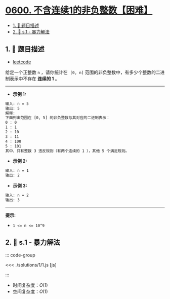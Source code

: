 # [0600. 不含连续1的非负整数【困难】](https://github.com/tnotesjs/TNotes.leetcode/tree/main/notes/0600.%20%E4%B8%8D%E5%90%AB%E8%BF%9E%E7%BB%AD1%E7%9A%84%E9%9D%9E%E8%B4%9F%E6%95%B4%E6%95%B0%E3%80%90%E5%9B%B0%E9%9A%BE%E3%80%91)

<!-- region:toc -->

- [1. 📝 题目描述](#1--题目描述)
- [2. 🎯 s.1 - 暴力解法](#2--s1---暴力解法)

<!-- endregion:toc -->

## 1. 📝 题目描述

- [leetcode](https://leetcode.cn/problems/non-negative-integers-without-consecutive-ones)

给定一个正整数 `n` ，请你统计在  `[0, n]` 范围的非负整数中，有多少个整数的二进制表示中不存在 **连续的 1** 。

---

- **示例 1:**

```txt
输入: n = 5
输出: 5
解释:
下面列出范围在 [0, 5] 的非负整数与其对应的二进制表示：
0 : 0
1 : 1
2 : 10
3 : 11
4 : 100
5 : 101
其中，只有整数 3 违反规则（有两个连续的 1 ），其他 5 个满足规则。
```

- **示例 2:**

```txt
输入: n = 1
输出: 2
```

- **示例 3:**

```txt
输入: n = 2
输出: 3
```

---

**提示:**

- `1 <= n <= 10^9`

## 2. 🎯 s.1 - 暴力解法

::: code-group

<<< ./solutions/1/1.js [js]

:::

- 时间复杂度：$O(1)$
- 空间复杂度：$O(1)$
